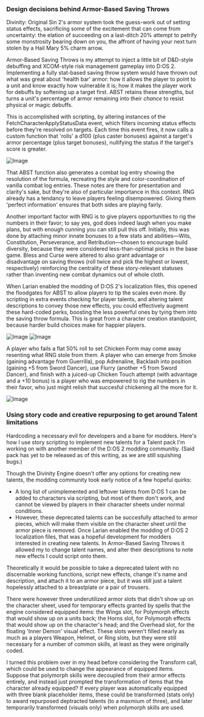 ### Design decisions behind Armor-Based Saving Throws

Divinity: Original Sin 2's armor system took the guess-work out of setting status effects, sacrificing some of the excitement that can come from uncertainty: the elation of succeeding on a last-ditch 20% attempt to petrify some monstrosity bearing down on you, the affront of having your next turn stolen by a Hail Mary 5% charm arrow.

Armor-Based Saving Throws is my attempt to inject a little bit of D&D-style debuffing and XCOM-style risk management gameplay into D:OS 2. Implementing a fully stat-based saving throw system would have thrown out what was great about 'health bar' armor: how it allows the player to point to a unit and know exactly how vulnerable it is; how it makes the player work for debuffs by softening up a target first. ABST retains these strengths, but turns a unit's percentage of armor remaining into their _chance_ to resist physical or magic debuffs. 

This is accomplished with scripting, by altering instances of the FetchCharacterApplyStatusData event, which filters incoming status effects before they're resolved on targets. Each time this event fires, it now calls a custom function that 'rolls' a d100 (plus caster bonuses) against a target's armor percentage (plus target bonuses), nullifying the status if the target's score is greater.

![Image](https://i.imgur.com/LREhPza.jpg)

That ABST function also generates a combat log entry showing the resolution of the formula, recreating the style and color-coordination of vanilla combat log entries. These notes are there for presentation and clarity's sake, but they're also of particular importance in this context. RNG already has a tendancy to leave players feeling disempowered. Giving them 'perfect information' ensures that both sides are playing fairly.

Another important factor with RNG is to give players opportunities to rig the numbers in their favor; to say yes, god does indeed laugh when you make plans, but with enough cunning you can still pull this off. Initially, this was done by attaching minor innate bonuses to a few stats and abilities—Wits, Constitution, Perseverance, and Retribution—chosen to encourage build diversity, because they were considered less-than-optimal picks in the base game. Bless and Curse were altered to also grant advantage or disadvantage on saving throws (roll twice and pick the highest or lowest, respectively) reinforcing the centrality of these story-relevant statuses rather than inventing new combat dynamics out of whole cloth.

When Larian enabled the modding of D:OS 2's localization files, this opened the floodgates for ABST to allow players to tip the scales even more. By scripting in extra events checking for player talents, and altering talent descriptions to convey those new effects, you could effectively augment these hard-coded perks, boosting the less powerful ones by tying them into the saving throw formula. This is great from a character creation standpoint, because harder build choices make for happier players.

![Image](https://i.imgur.com/0UVQHHi.jpg)
![Image](https://i.imgur.com/xn2iCVZ.jpg)

A player who fails a flat 50% roll to set Chicken Form may come away resenting what RNG stole from them. A player who can emerge from Smoke (gaining advantage from Guerrilla), pop Adrenaline, Backlash into position (gaining +5 from Sword Dancer), use Flurry (another +5 from Sword Dancer), and finish with a juiced-up Chicken Touch attempt (with advantage and a +10 bonus) is a player who was empowered to rig the numbers in their favor, who just might relish that succesful chickening all the more for it.

![Image](https://i.imgur.com/5u0llvb.jpg)

### Using story code and creative repurposing to get around Talent limitations

Hardcoding a necessary evil for developers and a bane for modders. Here's how I use story scripting to implement new talents for a Talent pack I'm working on with another member of the D:OS 2 modding communitiy. (Said pack has yet to be released as of this writing, as we are still squishing bugs.)

Though the Divinity Engine doesn't offer any options for creating new talents, the modding community took early notice of a few hopeful quirks:
 * A long list of unimplemented and leftover talents from D:OS 1 can be added to characters via scripting, but most of them don't work, and cannot be viewed by players in their character sheets under normal conditions.
 * However, these deprecated talents can be succesfully attached to armor pieces, which will make them visible on the character sheet until the armor piece is removed.
Once Larian enabled the modding of D:OS 2 localization files, that was a hopeful development for modders interested in creating new talents. In Armor-Based Saving Throws it allowed my to change talent names, and alter their descriptions to note new effects I could script onto them.

Theoretically it would be possible to take a deprecated talent with no discernable working functions, script new effects, change it's name and description, and attach it to an armor piece, but it was still just a talent hopelessly attached to a breastplate or a pair of trousers. 

There were however three underutilized armor slots that didn't show up on the character sheet, used for temporary effects granted by spells that the engine considered equipped items: the Wings slot, for Polymorph effects that would show up on a units back; the Horns slot, for Polymorph effects that would show up on the character's head; and the Overhead slot, for the floating 'Inner Demon' visual effect. These slots weren't filled nearly as much as a players Weapon, Helmet, or Ring slots, but they were still necessary for a number of common skills, at least as they were originally coded.

I turned this problem over in my head before considering the Transform call, which could be used to change the appearance of equipped items. Suppose that polymorph skills were decoupled from their armor effects entirely, and instead just prompted the transformation of items that the character already equipped? If every player was automatically equipped with three blank placeholder items, these could be transformed (stats only) to award repurposed deptracted talents (to a maxmium of three), and later temporarily transformed (visuals only) when polymorph skills are used.


 
